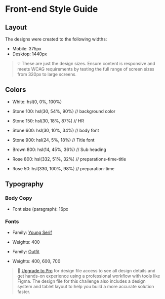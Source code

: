# Front-end Style Guide

## Layout

The designs were created to the following widths:

- Mobile: 375px
- Desktop: 1440px

> 💡 These are just the design sizes. Ensure content is responsive and meets WCAG requirements by testing the full range of screen sizes from 320px to large screens.

## Colors

- White: hsl(0, 0%, 100%)

- Stone 100: hsl(30, 54%, 90%) // background color
- Stone 150: hsl(30, 18%, 87%) // HR
- Stone 600: hsl(30, 10%, 34%) // body font
- Stone 900: hsl(24, 5%, 18%) // Title font

- Brown 800: hsl(14, 45%, 36%) // Sub heading

- Rose 800: hsl(332, 51%, 32%) // preparations-time-title
- Rose 50: hsl(330, 100%, 98%) // preparation-time

## Typography

### Body Copy

- Font size (paragraph): 16px

### Fonts

- Family: [Young Serif](https://fonts.google.com/specimen/Young+Serif)
- Weights: 400

- Family: [Outfit](https://fonts.google.com/specimen/Outfit)
- Weights: 400, 600, 700

> 💎 [Upgrade to Pro](https://www.frontendmentor.io/pro?ref=style-guide) for design file access to see all design details and get hands-on experience using a professional workflow with tools like Figma. The design file for this challenge also includes a design system and tablet layout to help you build a more accurate solution faster.
